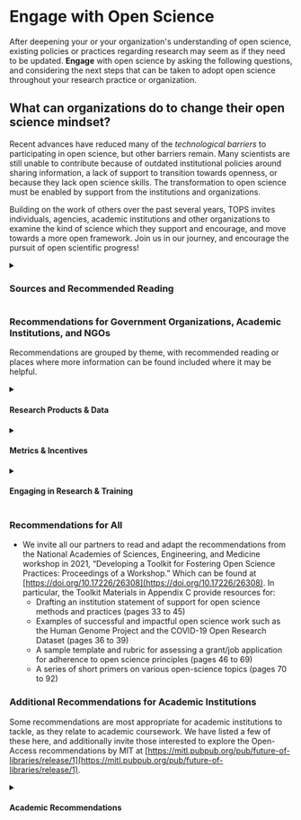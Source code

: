 # Engage with Open Science 
After deepening your or your organization's understanding of open science, existing policies or practices regarding research may seem as if they need to be updated. **Engage** with open science by asking the following questions, and considering the next steps that can be taken to adopt open science throughout your research practice or organization. 

## What can organizations do to change their open science mindset? 

Recent advances have reduced many of the *technological barriers* to participating in open science, but other barriers remain. Many scientists are still unable to contribute because of outdated institutional policies around sharing information, a lack of support to transition towards openness, or because they lack open science skills. The transformation to open science must be enabled by support from the institutions and organizations. 

Building on the work of others over the past several years, TOPS invites individuals, agencies, academic institutions and other organizations to examine the kind of science which they support and encourage, and move towards a more open framework. Join us in our journey, and encourage the pursuit of open scientific progress!  

<details>
  <summary><h3>Sources and Recommended Reading</h3></summary>

Sources and inspiration for the following suggestions were curated from the work presented in the following publications. Thank you to the contributors, authors, and editors of these reports for sharing the power of open science with the world.

Articles are arranged chronologically and then alphabetically by author/authoring organization. 
* National Academies of Sciences, Engineering, and Medicine 2018. Open Science by Design: Realizing a Vision for 21st Century Research. Washington, DC: The National Academies Press. [https://doi.org/10.17226/25116](https://doi.org/10.17226/25116).
* OA Task Force, Mit and Katharine Dunn. 2018. “Open Access at MIT and Beyond.” MIT Open Access Task Force. [https://open-access.mit.edu/sites/default/files/20180917_Provost_OpenAccessTF_WhitePaper.pdf](https://open-access.mit.edu/sites/default/files/20180917_Provost_OpenAccessTF_WhitePaper.pdf) 
* National Academies of Sciences, Engineering, and Medicine 2019. Reproducibility and Replicability in Science. Washington, DC: The National Academies Press. [https://doi.org/10.17226/25303](https://doi.org/10.17226/25303). 
* Open Tech Strategies 2019. Open Source Archetypes: A Framework For Purposeful Open Source. [https://opentechstrategies.com/archetypes](https://opentechstrategies.com/archetypes) 
* Fogel, Karl 2020. Producing Open Source Software How to Run a Successful Free Software Project. [https://producingoss.com/en/social-infrastructure.html](https://producingoss.com/en/social-infrastructure.html#forkability) 
* Hampson, Glenn et al. 2020. “Open Science Roadmap: Recommendations to UNESCO.” [https://doi.org/10.13021/osi2020.2735](https://doi.org/10.13021/osi2020.2735) 
* National Academies of Sciences, Engineering, and Medicine. 2021. Developing a Toolkit for Fostering Open Science Practices: Proceedings of a Workshop. Washington, DC: The National Academies Press. [https://doi.org/10.17226/26308](https://doi.org/10.17226/26308). 
* Suominen, Arho. Kauppinen, Henni. Hyytinen, Kirsi. 2021. ‘Gold’, ‘Ribbon’ or ‘Puzzle’: What motivates researchers to work in Research and Technology Organizations. Technological Forecasting & Social Change. [https://doi.org/10.1016/j.techfore.2021.120882](https://doi.org/10.1016/j.techfore.2021.120882) 
* UNESCO. 2021. UNESCO Recommendation on Open Science. [https://en.unesco.org/science-sustainable-future/open-science/recommendation](https://en.unesco.org/science-sustainable-future/open-science/recommendation) 
* Martin S. Hagger (2022) Developing an open science ‘mindset’, Health Psychology and Behavioral Medicine, 10:1, 1-21, DOI: 10.1080/21642850.2021.2012474. [https://doi.org/10.1080/21642850.2021.2012474](https://doi.org/10.1080/21642850.2021.2012474)  
* Miedema, Frank 2022. Open Science: The Very Idea. Utrecht, The Netherlands: Springer Nature. [https://doi.org/10.1007/978-94-024-2115-6](https://doi.org/10.1007/978-94-024-2115-6)
</details>

### Recommendations for Government Organizations, Academic Institutions, and NGOs
Recommendations are grouped by theme, with recommended reading or places where more information can be found included where it may be helpful. 

<details>
  <summary><h4>Research Products & Data</h4></summary>
  
* Consider the data held in trust by your organization. Where can researchers find your data? What is your process/method for releasing data? Can portions of it be anonymized such that it can be shared? Is the process for requesting access to your data clear? How fast is it and how often do you go through the process of releasing data? Does your organization have practices around pre-registration and archiving? Are these practices well-known and front-of-mind?
    * We highlight **[Registry of Research Data Repositories](https://www.re3data.org/)** as a location for finding open databases 
* If your organization produces research, require that research plans be made available, prior to the start of the project, and that null/negative results be published. 
    * We highlight [AsPredicted](https://aspredicted.org/), [Open Science Framework](https://osf.io/), and [Registered Reports](https://cos.io/rr/) as locations for making research plans available 
    * We highlight _Positively Negative (PLOS One), The Missing Pieces: A Collection of Negative; Null and Inconclusive Results (PLOS One), The All Results Journals, ACS Omega (ACS Publications), F1000Research, PeerJ, Journal of Negative Results in Biomedicine, Journal of Negative Results – Ecology and Evolutionary Biology, Journal of Articles in Support of the Null Hypothesis, Journal of Pharmaceutical Negative results,_ and _Nature Scientific Reports_ as locations where negative/null results are published
    * We highlight _PLOS ONE_, and _[Royal Societ](https://royalsocietypublishing.org/rsos/replication-studies)y _as locations for reproducibility/replicability studies
    * We suggest [“Developing an Open Science Mindset” by Martin Hagger](https://www.researchgate.net/publication/357349563_Developing_an_open_science_'mindset') as further reading
* For research produced for your organization: do you require that the list of materials, study methods, and computational environment be included in the final results which are shared publicly? If not, consider making this a requirement of the project. 
* For organizations which produce data and/or research, in what languages is the research available? Are bilingual researchers encouraged to apply for funding? Or, better yet, publish in multiple languages? Consider adding extensions to your databases, publication sites, or other methods of sharing data to allow for easy translation into other languages. 
* Does your organization develop software? Can this code be made publicly available via GitHub, BitBucket or other mechanisms? Consider how much of the work of your group ought to be kept “closed” and how much can be made available to advance the work of others, particularly young professionals and early career researchers. 
* Consider joining the open access movement by groups such as SPARC in asking for blanket, open-access policies and the United States: [https://sparcopen.org/our-work/us-national-open-access-policy/](https://sparcopen.org/our-work/us-national-open-access-policy/)
  
</details>

<details>
  
  <summary><h4>Metrics & Incentives</h4></summary>
  
* If your organization conducts research, consider the metrics used when evaluating professors, researchers, lab assistants etc. for promotions and opportunities. Ask yourselves, what do these metrics _actually _measure? Do these metrics account for historic bias, institutional bias, or other inclusivity or accessibility considerations? What about null and/or negative results? Explore using alternative metrics that value transparency, reproducibility, replicability, and access.
    * In particular, we suggest the adoption of metrics which reflect readability and accessibility of software, code and/or data, to encourage and reward researchers who spend time and resources on data science principles 
    * We suggest work done by [Fire and Guestrin](https://academic.oup.com/gigascience/article/8/6/giz053/5506490); [Beall](https://pubs.acs.org/doi/10.1021/acs.jpclett.5b00910); and [Carpenter, Cone and Sarli](https://www.ncbi.nlm.nih.gov/pmc/articles/PMC4987709/) in analyzing the impact of traditional metrics for journal publications and research merit as further reading 
* According to Suominen _et al _([article link](https://doi.org/10.1016/j.techfore.2021.120882)) motivating forces for researchers and scientists are “curiosity, good practice, high-quality science, and making a difference” while de-motivating factors include “collaboration problems, competition, and lack of feedback and recognition for management.” The article goes on to conclude that motivating factors tend to be intrinsic, while the de-motivating factors were often environmental at the organization where the researcher worked. 
    * Consider your organization’s current incentive and recognition structure: is it recognizing motivating factors in those it hires, promotes and praises? 
    * Consider the overall structure for management of research: are any of the de-motivating factors present? Such factors can be minimized by providing researchers with opportunities (both informal and formal) to network, ask for and receive constructive feedback and share their work with those in other fields in addition to their own. 
* It is the suggestion of the National Academy of Sciences ([article link](https://doi.org/10.17226/26308https://doi.org/10.17226/26308)) that organizations which are committed to moving towards and advocating for open science should consider the language which is used not only in grants and calls for proposals, but also in prompts for cover letters and resumes, to ensure that the ethos of open science is consistently present. For example, are applicants for a job asked about their commitment to open science in their recent work? Are post-docs encouraged to make their data open when conducting their work? 
    * An excellent resource on this topic can be found in the National Academies of Sciences, Engineering, and Medicine. 2021. Developing a Toolkit for Fostering Open Science Practices: Proceedings of a Workshop. Washington, DC: The National Academies Press. [https://doi.org/10.17226/26308](https://doi.org/10.17226/26308). 
* Does your institution incentive and reward researchers in which the primary output of the research is code or software development? Consider highlighting work which results in “good code” and valuing publication in “code first” journals equally to those published in other, more traditional journals. 
    * We highlight the _Journal of Open Source Software_ and _Journal of Open Research Software_ as two journals which allow for the publication of code via “traditional” settings.
  
</details>

<details>
  <summary><h4>Engaging in Research & Training</h4></summary>

* What is the “signaling language” used in grant applications, job postings, and descriptions of research conducted at your organization? Does this language imply open or closed science practice? Consider updating language where appropriate. 
    * In particular, if your organization has an employee or researcher handbook, review it for language that signals a preference for open or closed science practices. For example, stressing commercialization of ideas encourages people to _not _share their findings in case it could become valuable intellectual property or trade secrets. While stressing the open sharing of data can directly enforce an open science ethos. 
* If your organization hires post-docs: are the postdocs also encouraged to engage in open science, or are they measured against different metrics than other researchers? 
* If your organization provides or manages funds for research, ask yourself, how do researchers use your money? Beyond producing results, do you set aside money for…
    * Research at the intersection of science and society? 
    * Research done by underrepresented/minority researchers? 
    * Research done _to directly support _underrepresented/minority _communities? _
    * Research done by early career researchers? 
    * Research done by students (undergraduate and graduate levels)? 
    * Research done to replicate and/or reproduce other studies?
    * Research that produces code? (Do the requirements maintain that this code must be Findable, Accessible, Interoperable, Reusable (FAIR)?)
    * Research that produces data? (Do the requirements maintain that the data must be properly assigned metadata and be made available (a) alongside the results, (b) prior to the results being published, (c) in a publicly accessible database so that others may use it?)  
    * Research in which the primary result is code or software development? 
* Does your organization provide training in open science practices such as the use of open databases, or the sharing of open-source software? How about training in bias and anti-bias practices both in the distribution of funding (who/which institutions_ _gets the funding), and in the interpretation of research results (data dredging, p-hacking and HARK-ing)? 
    * Consider adopting and adapting the TOPS Open Science curriculum, ​​the work of the European Union’s FOSTER project or/and what has been done by the Berkeley Initiative for Transparency in the Social Sciences (BITSS) to your needs and incentivizing funded researchers to learn more about open science. 
* Does your organization have access to makerspaces? Who can use them? Are they open to all or only to a certain group? Consider creating a pathway for community members–particularly high schoolers, study teams organized via libraries, Girl and Boy Scouts, YMCAs, and other organized youth groups–to be able to apply to use these spaces.
* Does your organization have a structured mentoring program for early career researchers? If not, consider creating one. If one already exists, consider incorporating themes of open science into the program.
    
    </details>

### Recommendations for All

* We invite all our partners to read and adapt the recommendations from the National Academies of Sciences, Engineering, and Medicine workshop in 2021, “Developing a Toolkit for Fostering Open Science Practices: Proceedings of a Workshop.” Which can be found at [https://doi.org/10.17226/26308](https://doi.org/10.17226/26308). In particular, the Toolkit Materials in Appendix C provide resources for:
    * Drafting an institution statement of support for open science methods and practices (pages 33 to 45)
    * Examples of successful and impactful open science work such as the Human Genome Project and the COVID-19 Open Research Dataset (pages 36 to 39)
    * A sample template and rubric for assessing a grant/job application for adherence to open science principles (pages 46 to 69)
    * A series of short primers on various open-science topics (pages 70 to 92)


### Additional Recommendations for Academic Institutions

Some recommendations are most appropriate for academic institutions to tackle, as they relate to academic coursework. We have listed a few of these here, and additionally invite those interested to explore the Open-Access recommendations by MIT at [https://mitl.pubpub.org/pub/future-of-libraries/release/1](https://mitl.pubpub.org/pub/future-of-libraries/release/1).

<details>
  
  <summary><h4>Academic Recommendations</h4></summary>
  
* Are both undergraduate and graduate students required to learn about proper statistical analysis and inference? In particular, do your students understand common problems with statistical analysis which can lead to a lack of accessibility, replicability, and/or reproducibility of the results (e.g., p-hacking, cherry-picking)? Consider making such knowledge a central tenet of STEM courses at both the undergraduate and graduate levels. 
* For researchers who conduct “field work;” how do they work with the communities in the field they are studying? If they are being immersed into a community, culture and/or society other than their own, what are your institution's practices and suggestions for that interaction? Are they required to know the language? Study the history and context? Are they required to have partners who are of that community, culture and/or society on their research team? Consider if your institution may benefit from adjusting the metrics for success in these situations, to include time and incentive for researchers to fully engage with the people most closely affected–either directly or indirectly–by their work. 
    * Related: Are STEM majors and those pursuing graduate studies in STEM encouraged to study other languages and/or cultures? Are the requirements for a major structured in such a way that they have room in their schedules to pursue those interests? Studying other languages can be a great way to begin to understand the motivations of another community. Next time you review requirements, consider this: what do the requirements of these majors teach our students about what is important? 
* We invite academic institutions to read the work of [MIT’s Future of the Libraries Task Force](https://mitl.pubpub.org/pub/future-of-libraries/release/1) from 2016 and consider whether those recommendations, particularly those related to open access, are applicable to your library system.

  </details>
